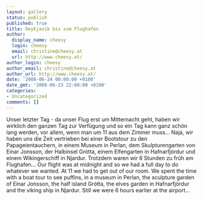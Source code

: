 ```yaml
---
layout: gallery
status: publish
published: true
title: Reykjavik bis zum Flughafen
author:
  display_name: cheesy
  login: cheesy
  email: christine@cheesy.at
  url: http://www.cheesy.at/
author_login: cheesy
author_email: christine@cheesy.at
author_url: http://www.cheesy.at/
date: '2008-06-24 00:00:00 +0100'
date_gmt: '2008-06-23 22:00:00 +0100'
categories:
- Uncategorized
comments: []
---
```

<!--:de-->Unser letzter Tag - da unser Flug erst um Mitternacht geht, haben wir wirklich den ganzen Tag zur Verfügung und so ein Tag kann ganz schön lang werden, vor allem, wenn man um 11 aus dem Zimmer muss... Naja, wir haben uns die Zeit vertrieben bei einer Bootstour zu den Papageientauchern, in einem Museum in Perlan, dem Skulpturengarten von Einar Jonsson, der Halbinsel Grótta, einem Elfengarten in Hafnarfjördur und einem Wikingerschiff in Njardur. Trotzdem waren wir 6 Stunden zu früh am Flughafen...
<!--:--><!--:en-->Our flight was at midnight and so we had a full day to do whatever we wanted. At 11 we had to get out of our room. We spent the time with a boat tour to see puffins, in a museum in Perlan, the sculpture garden of Einar Jonsson, the half island Grótta, the elves garden in Hafnarfjördur and the viking ship in Njardur. Still we were 6 hours earlier at the airport...
<!--:-->
